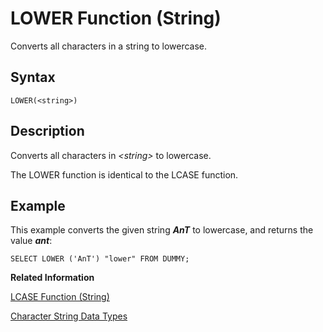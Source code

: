 <!-- loio20e3eff7751910148366dfb349020b4c -->

# LOWER Function \(String\)

Converts all characters in a string to lowercase.



<a name="loio20e3eff7751910148366dfb349020b4c__sql_function_lower_1sql_function_lower_syntax"/>

## Syntax

```
LOWER(<string>)
```



<a name="loio20e3eff7751910148366dfb349020b4c__sql_function_lower_1sql_function_lower_description"/>

## Description

Converts all characters in *<string\>* to lowercase.

The LOWER function is identical to the LCASE function.



<a name="loio20e3eff7751910148366dfb349020b4c__sql_function_lower_1sql_function_lower_examples"/>

## Example

This example converts the given string ***AnT*** to lowercase, and returns the value ***ant***:

```
SELECT LOWER ('AnT') "lower" FROM DUMMY;
```

**Related Information**  


[LCASE Function \(String\)](lcase-function-string-20e23ed.md "Converts all characters in a string to lowercase.")

[Character String Data Types](../character-string-data-types-a33f788.md "Character string data types are used to store values that contain character strings.")

